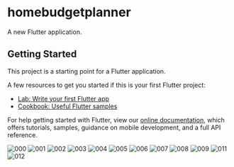 # homebudgetplanner

A new Flutter application.

## Getting Started

This project is a starting point for a Flutter application.

A few resources to get you started if this is your first Flutter project:

- [Lab: Write your first Flutter app](https://flutter.dev/docs/get-started/codelab)
- [Cookbook: Useful Flutter samples](https://flutter.dev/docs/cookbook)

For help getting started with Flutter, view our
[online documentation](https://flutter.dev/docs), which offers tutorials,
samples, guidance on mobile development, and a full API reference.


![000](https://user-images.githubusercontent.com/68638366/104315559-00c70980-5490-11eb-9424-92af6c8e7afd.png)
![001](https://user-images.githubusercontent.com/68638366/104315561-015fa000-5490-11eb-8bc3-4550d2b9c471.png)
![002](https://user-images.githubusercontent.com/68638366/104315566-0290cd00-5490-11eb-84b8-9490f673e41a.png)
![003](https://user-images.githubusercontent.com/68638366/104315569-03c1fa00-5490-11eb-932f-7bb8f1b7c903.png)
![004](https://user-images.githubusercontent.com/68638366/104315574-04f32700-5490-11eb-9a06-d98bb250e23f.png)
![005](https://user-images.githubusercontent.com/68638366/104315582-058bbd80-5490-11eb-9577-4a9ea34cca1d.png)
![006](https://user-images.githubusercontent.com/68638366/104315585-06bcea80-5490-11eb-9400-4246bba008d9.png)
![007](https://user-images.githubusercontent.com/68638366/104315587-07558100-5490-11eb-804f-cf6f0775bd6d.png)
![008](https://user-images.githubusercontent.com/68638366/104315589-0886ae00-5490-11eb-90cd-749fa98612eb.png)
![009](https://user-images.githubusercontent.com/68638366/104315592-091f4480-5490-11eb-9fd0-9f337befd497.png)
![011](https://user-images.githubusercontent.com/68638366/104315595-0a507180-5490-11eb-92af-3be527d441c6.png)
![012](https://user-images.githubusercontent.com/68638366/104315556-fefd4600-548f-11eb-9a84-55677b935ba8.png)
